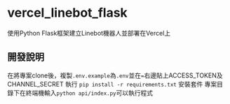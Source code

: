 # vercel_linebot_flask
使用Python Flask框架建立Linebot機器人並部署在Vercel上

## 開發說明
在將專案clone後，複製`.env.example`為`.env`並在`=`右邊貼上ACCESS_TOKEN及CHANNEL_SECRET
執行 `pip install -r requirements.txt` 安裝套件
專案目錄下在終端機輸入`python api/index.py`可以執行程式